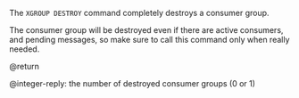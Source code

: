 The `XGROUP DESTROY` command completely destroys a consumer group.

The consumer group will be destroyed even if there are active consumers, and pending messages, so make sure to call this command only when really needed.

@return

@integer-reply: the number of destroyed consumer groups (0 or 1)
